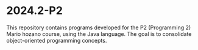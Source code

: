 # 2024.2-P2
This repository contains programs developed for the P2 (Programming 2) Mario hozano course, using the Java language. The goal is to consolidate object-oriented programming concepts.
